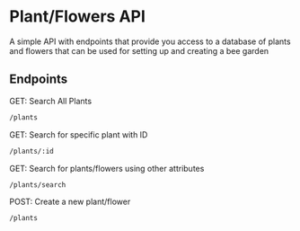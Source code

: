 # Plant/Flowers API

A simple API with endpoints that provide you access to a database of plants and flowers that can be used for setting up and creating a bee garden

## Endpoints

GET: Search All Plants

```bash
/plants
```

GET: Search for specific plant with ID

```bash
/plants/:id
```

GET: Search for plants/flowers using other attributes

```bash
/plants/search
```

POST: Create a new plant/flower

```bash
/plants

```
